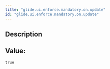 ```yaml
---
title: "glide.ui.enforce.mandatory.on.update"
id: "glide.ui.enforce.mandatory.on.update"
---
```

## Description



## Value: 
```
true
```